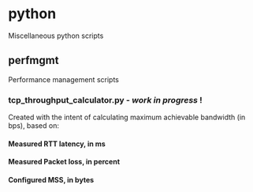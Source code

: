 # python
Miscellaneous python scripts

## perfmgmt
Performance management scripts

### tcp_throughput_calculator.py - _work_ _in_ _progress_ !
Created with the intent of calculating maximum achievable bandwidth (in bps), based on:
#### Measured RTT latency, in ms
#### Measured Packet loss, in percent
#### Configured MSS, in bytes

